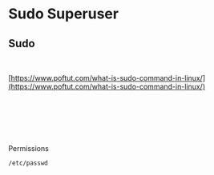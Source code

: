 # Sudo Superuser

## Sudo

‌

​[https://www.poftut.com/what-is-sudo-command-in-linux/](https://www.poftut.com/what-is-sudo-command-in-linux/)​

​

​

​‌

Permissions

```text
/etc/passwd
```

[  
](https://app.gitbook.com/@jonathanlau-io/s/command-line-efficiency/~/drafts/-Lnyv7vAMtAB75bFbZEd/primary/)

